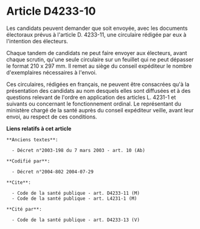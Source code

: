 # Article D4233-10

Les candidats peuvent demander que soit envoyée, avec les documents électoraux prévus à l'article D. 4233-11, une circulaire
rédigée par eux à l'intention des électeurs.

Chaque tandem de candidats ne peut faire envoyer aux électeurs, avant chaque scrutin, qu'une seule circulaire sur un feuillet
qui ne peut dépasser le format 210 x 297 mm. Il remet au siège du conseil expéditeur le nombre d'exemplaires nécessaires à
l'envoi.

Ces circulaires, rédigées en français, ne peuvent être consacrées qu'à la présentation des candidats au nom desquels elles
sont diffusées et à des questions relevant de l'ordre en application des articles L. 4231-1 et suivants ou concernant le
fonctionnement ordinal. Le représentant du ministère chargé de la santé auprès du conseil expéditeur veille, avant leur
envoi, au respect de ces conditions.

**Liens relatifs à cet article**

	**Anciens textes**:

	  - Décret n°2003-198 du 7 mars 2003 - art. 10 (Ab)

	**Codifié par**:

	  - Décret n°2004-802 2004-07-29

	**Cite**:

	  - Code de la santé publique - art. D4233-11 (M)
	  - Code de la santé publique - art. L4231-1 (M)

	**Cité par**:

	  - Code de la santé publique - art. D4233-13 (V)
